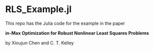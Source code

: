 # RLS_Example.jl
This repo has the Julia code for the example in the paper

__in-Max Optimization for Robust Nonlinear Least Squares Problems__

by Xioujun Chen and C. T. Kelley
